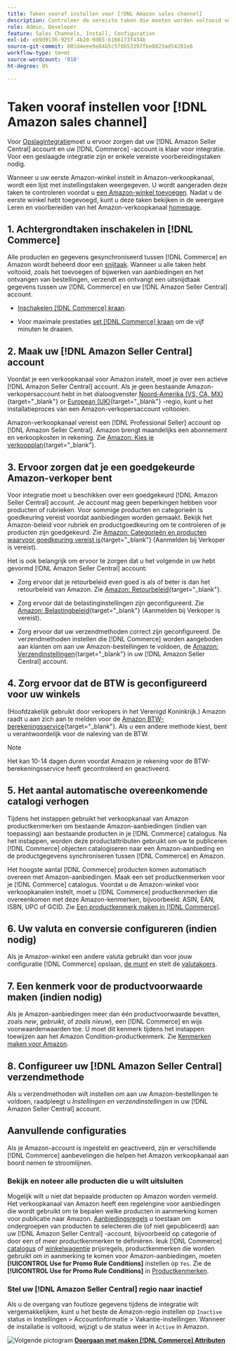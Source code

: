 ```yaml
---
title: Taken vooraf instellen voor [!DNL Amazon sales channel]
description: Controleer de vereiste taken die moeten worden voltooid voordat u uw Adobe Commerce- of Magento Open Source-winkel in Amazon Sales Channel integreert.
role: Admin, Developer
feature: Sales Channels, Install, Configuration
exl-id: eb9d9136-925f-4b20-9d65-b166173f434b
source-git-commit: 801d4eee9e84b5c5f8b53397fbe8023ad54281e6
workflow-type: tm+mt
source-wordcount: '910'
ht-degree: 0%

---
```


# Taken vooraf instellen voor [!DNL Amazon sales channel]

Voor [Opslagintegratie](./store-integration.md)moet u ervoor zorgen dat uw [!DNL Amazon Seller Central] account en uw [!DNL Commerce] -account is klaar voor integratie. Voor een geslaagde integratie zijn er enkele vereiste voorbereidingstaken nodig.

Wanneer u uw eerste Amazon-winkel instelt in Amazon-verkoopkanaal, wordt een lijst met instellingstaken weergegeven. U wordt aangeraden deze taken te controleren voordat u [een Amazon-winkel toevoegen](./store-integration.md). Nadat u de eerste winkel hebt toegevoegd, kunt u deze taken bekijken in de weergave Leren en voorbereiden van het Amazon-verkoopkanaal [homepage](./amazon-sales-channel-home.md).

## 1. Achtergrondtaken inschakelen in [!DNL Commerce]

Alle producten en gegevens gesynchroniseerd tussen [!DNL Commerce] en Amazon wordt beheerd door een [snijtaak](https://experienceleague.adobe.com/docs/commerce-admin/systems/tools/cron.html). Wanneer u alle taken hebt voltooid, zoals het toevoegen of bijwerken van aanbiedingen en het ontvangen van bestellingen, verzendt en ontvangt een uitsnijdtaak gegevens tussen uw [!DNL Commerce] en uw [!DNL Amazon Seller Central] account.

- [Inschakelen [!DNL Commerce] kraan](https://experienceleague.adobe.com/docs/commerce-admin/systems/tools/cron.html).

- Voor maximale prestaties [set [!DNL Commerce] kraan](https://experienceleague.adobe.com/docs/commerce-admin/config/advanced/system.html) om de vijf minuten te draaien.

## 2. Maak uw [!DNL Amazon Seller Central] account

Voordat je een verkoopkanaal voor Amazon instelt, moet je over een actieve [!DNL Amazon Seller Central] account. Als je geen bestaande Amazon-verkopersaccount hebt in het dialoogvenster [Noord-Amerika (VS, CA, MX)](https://sell.amazon.com/){target="_blank"} or [European (UK)](https://sell.amazon.co.uk/sell-online/beginners-guide){target="_blank"} -regio, kunt u het installatieproces van een Amazon-verkopersaccount voltooien.

Amazon-verkoopkanaal vereist een [!DNL Professional Seller] account op [!DNL Amazon Seller Central]. Amazon brengt maandelijks een abonnement en verkoopkosten in rekening. Zie [Amazon: Kies je verkoopplan](https://sell.amazon.com/pricing.html){target="_blank"}.

## 3. Ervoor zorgen dat je een goedgekeurde Amazon-verkoper bent

Voor integratie moet u beschikken over een goedgekeurd [!DNL Amazon Seller Central] account. Je account mag geen beperkingen hebben voor producten of rubrieken. Voor sommige producten en categorieën is goedkeuring vereist voordat aanbiedingen worden gemaakt. Bekijk het Amazon-beleid voor rubriek en productgoedkeuring om te controleren of je producten zijn goedgekeurd. Zie [Amazon: Categorieën en producten waarvoor goedkeuring vereist is](https://sellercentral.amazon.com/gp/help/200333160){target="_blank"} (Aanmelden bij Verkoper is vereist).

Het is ook belangrijk om ervoor te zorgen dat u het volgende in uw hebt gevormd [!DNL Amazon Seller Central] account:

- Zorg ervoor dat je retourbeleid even goed is als of beter is dan het retourbeleid van Amazon. Zie [Amazon: Retourbeleid](https://www.amazon.com/gp/help/customer/display.html){target="_blank"}.

- Zorg ervoor dat de belastinginstellingen zijn geconfigureerd. Zie [Amazon: Belastingbeleid](https://sellercentral.amazon.com/gp/help/external/help.html){target="_blank"} (Aanmelden bij Verkoper is vereist).

- Zorg ervoor dat uw verzendmethoden correct zijn geconfigureerd. De verzendmethoden instellen die [!DNL Commerce] worden aangeboden aan klanten om aan uw Amazon-bestellingen te voldoen, de [Amazon: Verzendinstellingen](https://sellercentral.amazon.com/sbr/ref=xx_shipset_dnav_xx#shipping_templates){target="_blank"} in uw [!DNL Amazon Seller Central] account.

## 4. Zorg ervoor dat de BTW is geconfigureerd voor uw winkels

(Hoofdzakelijk gebruikt door verkopers in het Verenigd Koninkrijk.) Amazon raadt u aan zich aan te melden voor de [Amazon BTW-berekeningsservice](https://sell.amazon.co.uk/learn/vat-resources#vat-services-on-amazon){target="_blank"}. Als u een andere methode kiest, bent u verantwoordelijk voor de naleving van de BTW.

>[!NOTE]
>
>Het kan 10-14 dagen duren voordat Amazon je rekening voor de BTW-berekeningsservice heeft gecontroleerd en geactiveerd.

## 5. Het aantal automatische overeenkomende catalogi verhogen

Tijdens het instappen gebruikt het verkoopkanaal van Amazon productkenmerken om bestaande Amazon-aanbiedingen (indien van toepassing) aan bestaande producten in je [!DNL Commerce] catalogus. Na het instappen, worden deze productattributen gebruikt om uw te publiceren [!DNL Commerce] objecten catalogiseren naar een Amazon-aanbieding en de productgegevens synchroniseren tussen [!DNL Commerce] en Amazon.

Het hoogste aantal [!DNL Commerce] producten komen automatisch overeen met Amazon-aanbiedingen. Maak een set productkenmerken voor je [!DNL Commerce] catalogus. Voordat u de Amazon-winkel voor verkoopkanalen instelt, moet u [!DNL Commerce] productkenmerken die overeenkomen met deze Amazon-kenmerken, bijvoorbeeld: ASIN, EAN, ISBN, UPC of GCID. Zie [Een productkenmerk maken in [!DNL Commerce]](./ob-creating-magento-attributes.md).

## 6. Uw valuta en conversie configureren (indien nodig)

Als je Amazon-winkel een andere valuta gebruikt dan voor jouw configuratie [!DNL Commerce] opslaan, [de munt](https://experienceleague.adobe.com/docs/commerce-admin/config/general/currency-setup.html) en stelt de [valutakoers](https://experienceleague.adobe.com/docs/commerce-admin/stores-sales/site-store/currency/currency-update.html).

## 7. Een kenmerk voor de productvoorwaarde maken (indien nodig)

Als je Amazon-aanbiedingen meer dan één productvoorwaarde bevatten, zoals _new_, _gebruikt_, of _zoals nieuw_), een [!DNL Commerce] en wijs voorwaardenwaarden toe. U moet dit kenmerk tijdens het instappen toewijzen aan het Amazon Condition-productkenmerk. Zie [Kenmerken maken voor Amazon](./ob-creating-magento-attributes.md).

## 8. Configureer uw [!DNL Amazon Seller Central] verzendmethode

Als u verzendmethoden wilt instellen om aan uw Amazon-bestellingen te voldoen, raadpleegt u _Instellingen en verzendinstellingen_ in uw [!DNL Amazon Seller Central] account.

## Aanvullende configuraties

Als je Amazon-account is ingesteld en geactiveerd, zijn er verschillende [!DNL Commerce] aanbevelingen die helpen het Amazon verkoopkanaal aan boord nemen te stroomlijnen.

### Bekijk en noteer alle producten die u wilt uitsluiten

Mogelijk wilt u niet dat bepaalde producten op Amazon worden vermeld. Het verkoopkanaal van Amazon heeft een regelengine voor aanbiedingen die wordt gebruikt om te bepalen welke producten in aanmerking komen voor publicatie naar Amazon. [Aanbiedingsregels](./listing-rules.md) u toestaan om ondergroepen van producten te selecteren die (of niet gepubliceerd) aan uw [!DNL Amazon Seller Central] -account, bijvoorbeeld op categorie of door een of meer productkenmerken te definiëren. leuk [!DNL Commerce] [catalogus](https://experienceleague.adobe.com/docs/commerce-admin/marketing/promotions/catalog-rules/price-rules-catalog.html) of [winkelwagentje](https://experienceleague.adobe.com/docs/commerce-admin/marketing/promotions/cart-rules/price-rules-cart.html) prijsregels, productkenmerken die worden gebruikt om in aanmerking te komen voor Amazon-aanbiedingen, moeten **[!UICONTROL Use for Promo Rule Conditions]** instellen op `Yes`. Zie de **[!UICONTROL Use for Promo Rule Conditions]** in [Productkenmerken](https://experienceleague.adobe.com/docs/commerce-admin/catalog/product-attributes/product-attributes.html).

### Stel uw [!DNL Amazon Seller Central] regio naar inactief

Als u de overgang van foutloze gegevens tijdens de integratie wilt vergemakkelijken, kunt u het beste de Amazon-regio instellen op `Inactive` status in Instellingen > Accountinformatie > Vakantie-instellingen. Wanneer de installatie is voltooid, wijzigt u de status weer in `Active` in Amazon.

![Volgende pictogram](assets/btn-next.png) [**Doorgaan met maken [!DNL Commerce] Attributen**](./ob-creating-magento-attributes.md)
